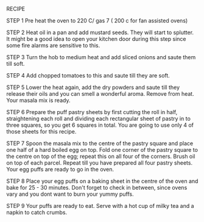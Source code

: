 RECIPE

STEP 1
Pre heat the oven to 220 C/ gas 7 ( 200 c for fan assisted ovens)

STEP 2
Heat oil in a pan and add mustard seeds. They will start to splutter. It might be a good idea to open your kitchen door during this step since some fire alarms are sensitive to this.

STEP 3
Turn the hob to medium heat and add sliced onions and saute them till soft.

STEP 4
Add chopped tomatoes to this and saute till they are soft.

STEP 5
Lower the heat again, add the dry powders and saute till they release their oils and you can smell a wonderful aroma. Remove from heat. Your masala mix is ready.

STEP 6
Prepare the puff pastry sheets by first cutting the roll in half, straightening each roll and dividing each rectangular sheet of pastry in to three squares, so you get 6 squares in total. You are going to use only 4 of those sheets for this recipe.

STEP 7
Spoon the masala mix to the centre of the pastry square and place one half of a hard boiled egg on top. Fold one corner of the pastry square to the centre on top of the egg; repeat this on all four of the corners. Brush oil on top of each parcel. Repeat till you have prepared all four pastry sheets. Your egg puffs are ready to go in the oven.

STEP 8
Place your egg puffs on a baking sheet in the centre of the oven and bake for 25 - 30 minutes. Don't forget to check in between, since ovens vary and you dont want to burn your yummy puffs.

STEP 9
Your puffs are ready to eat. Serve with a hot cup of milky tea and a napkin to catch crumbs.
